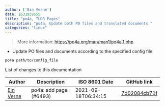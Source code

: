 ```yaml
---
author: ['Ein Verne']
date: 1631939655
title: "po4a, TLDR Pages"
description: "po4a, Update both PO files and translated documents."
categories: "linux"
---
```

> More information: <https://po4a.org/man/man1/po4a.1.php>.

- Update PO files and documents according to the specified config file:

```bash
po4a path/to/config_file
```
List of changes to this documentation


Author | Description | ISO 8601 Date | GitHub link
------|-----|-----|-----
[Ein Verne](mailto:einverne@gmail.com) | po4a: add page (#6493) | 2021-09-18T06:34:15 | [7d02084cb71f](https://github.com/tldr-pages/tldr/commit/7d02084cb71fdea63e70a0830ee8cec3e3a69ea8)


